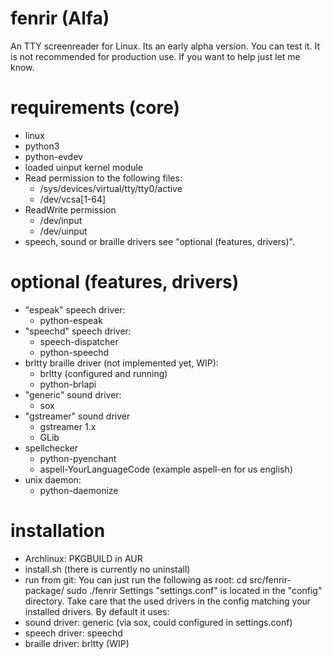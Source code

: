 # fenrir (Alfa)
An TTY screenreader for Linux.
Its an early alpha version. You can test it. It is not recommended for production use. If you want to help just let me know.

# requirements (core)
- linux
- python3
- python-evdev
- loaded uinput kernel module
- Read permission to the following files:
  - /sys/devices/virtual/tty/tty0/active
  - /dev/vcsa[1-64]
- ReadWrite permission 
  - /dev/input
  - /dev/uinput
- speech, sound or braille drivers see "optional (features, drivers)".

# optional (features, drivers)
- "espeak" speech driver:
  - python-espeak
- "speechd" speech driver:
  - speech-dispatcher
  - python-speechd
- brltty braille driver (not implemented yet, WIP):
  - brltty (configured and running)
  - python-brlapi
- "generic" sound driver:
  - sox
- "gstreamer" sound driver
  - gstreamer 1.x
  - GLib
- spellchecker
  - python-pyenchant
  - aspell-YourLanguageCode (example aspell-en for us english)
- unix daemon:
  - python-daemonize

# installation
- Archlinux: PKGBUILD in AUR
- install.sh (there is currently no uninstall)
- run from git:
You can just run the following as root:
cd src/fenrir-package/
sudo ./fenrir
Settings "settings.conf" is located in the "config" directory.
Take care that the used drivers in the config matching your installed drivers. 
By default it uses:
- sound driver: generic (via sox, could configured in settings.conf)
- speech driver: speechd
- braille driver: brltty (WIP)
